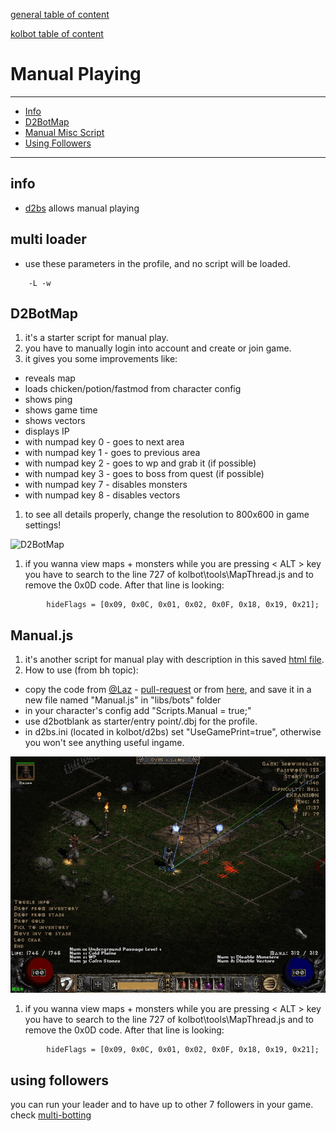 [general table of content](https://github.com/blizzhackers/documentation/README.md)

[kolbot table of content](https://github.com/blizzhackers/documentation/tree/master/kolbot#README.rst)

# Manual Playing
---
* [Info](#info)
* [D2BotMap](#d2botmap)
* [Manual Misc Script](#manual.js)
* [Using Followers](#using-followers)

---

## info
* [d2bs](https://github.com/kolton/d2bot-with-kolbot) allows manual playing

## multi loader
* use these parameters in the profile, and no script will be loaded.
```
	-L -w
```

## D2BotMap
1. it's a starter script for manual play.
1. you have to manually login into account and create or join game.
1. it gives you some improvements like:

* reveals map
* loads chicken/potion/fastmod from character config
* shows ping
* shows game time
* shows vectors
* displays IP
* with numpad key 0 - goes to next area
* with numpad key 1 - goes to previous area
* with numpad key 2 - goes to wp and grab it (if possible)
* with numpad key 3 - goes to boss from quest (if possible)
* with numpad key 7 - disables monsters
* with numpad key 8 - disables vectors

1. to see all details properly, change the resolution to 800x600 in game settings!

![D2BotMap](assets/kolbot-manualplayD2BotMap)

1. if you wanna view maps + monsters while you are pressing < ALT > key you have to search to the line 727 of kolbot\tools\MapThread.js and to remove the 0x0D code. After that line is looking:
```
        hideFlags = [0x09, 0x0C, 0x01, 0x02, 0x0F, 0x18, 0x19, 0x21];
```

## Manual.js
1. it's another script for manual play with description in this saved [html file](assets/ManualPlayScriptWithPacketSniffingToolsAndMore.html). 
1. How to use (from bh topic):
* copy the code from [@Laz](https://github.com/laztheripper) - [pull-request](https://github.com/kolton/d2bot-with-kolbot/pull/370) or from  [here](https://github.com/laztheripper/d2bot-with-kolbot/blob/03173c86829f22a17ccef8a481f1a6a0e429f081/d2bs/kolbot/libs/bots/Manual.js), and save it in a new file named "Manual.js" in "libs/bots" folder
* in your character's config add "Scripts.Manual = true;"
* use d2botblank as starter/entry point/.dbj for the profile.
* in d2bs.ini (located in kolbot/d2bs) set "UseGamePrint=true", otherwise you won't see anything useful ingame.

![Manual.js](assets/kolbot-manualplayMiscScript.jpg)

1. if you wanna view maps + monsters while you are pressing < ALT > key you have to search to the line 727 of kolbot\tools\MapThread.js and to remove the 0x0D code. After that line is looking:
```
        hideFlags = [0x09, 0x0C, 0x01, 0x02, 0x0F, 0x18, 0x19, 0x21];
```

## using followers
you can run your leader and to have up to other 7 followers in your game.
check [multi-botting](https://github.com/mf022/d2bs/wiki/multi_botting)
